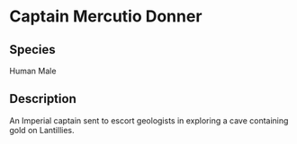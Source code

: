 # Captain Mercutio Donner

## Species
Human Male

## Description
An Imperial captain sent to escort geologists in exploring a cave containing gold
on Lantillies.